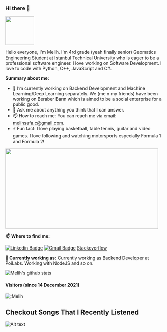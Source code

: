 ### Hi there 👋

<img src="https://media.giphy.com/media/X5TVGmA2mpfmo/giphy.gif" width="90px"></h2>

Hello everyone, I'm Melih. I'm 4rd grade (yeah finally senior) Geomatics Engineering Student at Istanbul Technical University who is eager to be a professional software engineer. I love working on Software Development. I love to code with Python, C++, JavaScript and C#.

**Summary about me:**

- 🔭 I’m currently working on Backend Development and Machine Learning/Deep Learning separately. We (me n my friends) have been working on Beraber Barın which is aimed to be a social enterprise for a public good.
- 💬 Ask me about anything you think that I can answer.
- 📫 How to reach me: You can reach me via email: melihsafa.c@gmail.com.
- ⚡ Fun fact: I love playing basketball, table tennis, guitar and video games. I love following and watching motorsports especially Formula 1 and Formula 2!

<img src="https://i.imgur.com/Pz2cG.gif" width="480" height="252"></h2>

**📫 Where to find me:** 

[![Linkedin Badge](https://img.shields.io/badge/-melihsafacelik-blue?style=flat-square&logo=Linkedin&logoColor=white&link=https://www.linkedin.com/in/melihsafacelik/)](https://www.linkedin.com/in/melihsafacelik/) 
[![Gmail Badge](https://img.shields.io/badge/-melihsafa.c@gmail.com-c14438?style=flat-square&logo=Gmail&logoColor=white&link=mailto:melihsafa.c@gmail.com)](mailto:melihsafa.c@gmail.com)
[Stackoverflow ](https://stackoverflow.com/users/10926848/melih-safa-celik)

**💼 Currently working as:** Currently working as Backend Developer at PoiLabs. Working with NodeJS and so on.

![Melih's github stats](https://github-readme-stats.vercel.app/api?username=MelihCelik00&show_icons=true&line_height=30)

#### Visitors (since 14 December 2021)
![:Melih](https://count.getloli.com/get/@:MelihCelik00?theme=rule34)

## Checkout Songs That I Recently Listened
![Alt text](https://spotify-recently-played-readme.vercel.app/api?user=11184457630)
